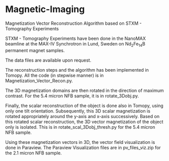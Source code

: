 # Magnetic-Imaging
Magnetization Vector Reconstruction Algorithm based on STXM - Tomography Experiments

STXM - Tomography Experiments have been done in the NanoMAX beamline at the MAX-IV Synchrotron in Lund, Sweden on Nd<sub>2</sub>Fe<sub>14</sub>B permanent magnet samples.

The data files are available upon request.

The reconstruction steps and the algorithm has been implemented in Tomopy. All the code (in stepwise manner) is in Magnetization_Vector_Recon.py.

The 3D magnetization domains are then rotated in the direction of maximum contrast. For the 5.4 micron NFB sample, it is in rotate_3Dobj.py.

Finally, the scalar reconstruction of the object is done also in Tomopy, using only one tilt orientation. Subsequently, this 3D scalar magnetization is rotated appropriately around the y-axis and x-axis successively. Based on this rotated scalar reconstruction, the 3D vector magnetization of the object only is isolated. This is in rotate_scal_3Dobj_thresh.py for the 5.4 micron NFB sample.

Using these magnetization vectors in 3D, the vector field visualization is done in Paraview. The Paraview Visualization files are in pv_files_viz.zip for the 2.1 micron NFB sample. 
